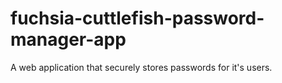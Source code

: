 # fuchsia-cuttlefish-password-manager-app
A web application that securely stores passwords for it's users.
